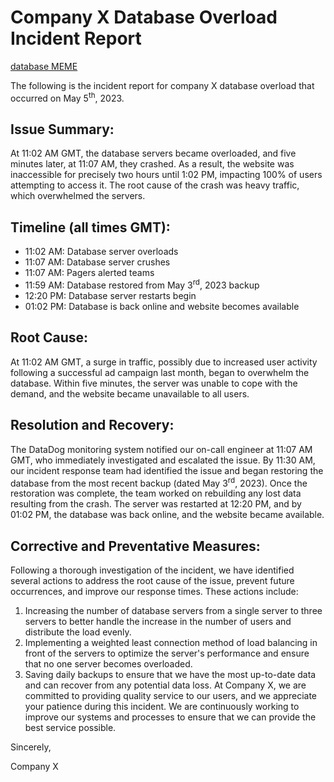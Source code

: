 # Company X Database Overload Incident Report
[database MEME](https://www.freecodecamp.org/news/content/images/2020/04/image-135.png)

The following is the incident report for company X database overload that occurred on May 5<sup>th</sup>, 2023.

## Issue Summary:
At 11:02 AM GMT, the database servers became overloaded, and five minutes later, at 11:07 AM, they crashed. As a result, the website was inaccessible for precisely two hours until 1:02 PM, impacting 100% of users attempting to access it. The root cause of the crash was heavy traffic, which overwhelmed the servers.

## Timeline (all times GMT):
*	11:02 AM: Database server overloads
*	11:07 AM: Database server crushes
*	11:07 AM: Pagers alerted teams
*	11:59 AM: Database restored from May 3<sup>rd</sup>, 2023 backup
*	12:20 PM: Database server restarts begin
*	01:02 PM: Database is back online and website becomes available

## Root Cause:
At 11:02 AM GMT, a surge in traffic, possibly due to increased user activity following a successful ad campaign last month, began to overwhelm the database. Within five minutes, the server was unable to cope with the demand, and the website became unavailable to all users.

## Resolution and Recovery:
The DataDog monitoring system notified our on-call engineer at 11:07 AM GMT, who immediately investigated and escalated the issue. By 11:30 AM, our incident response team had identified the issue and began restoring the database from the most recent backup (dated May 3<sup>rd</sup>, 2023). Once the restoration was complete, the team worked on rebuilding any lost data resulting from the crash. The server was restarted at 12:20 PM, and by 01:02 PM, the database was back online, and the website became available.

## Corrective and Preventative Measures:
Following a thorough investigation of the incident, we have identified several actions to address the root cause of the issue, prevent future occurrences, and improve our response times. These actions include:
1.	Increasing the number of database servers from a single server to three servers to better handle the increase in the number of users and distribute the load evenly.
2.	Implementing a weighted least connection method of load balancing in front of the servers to optimize the server's performance and ensure that no one server becomes overloaded.
3.	Saving daily backups to ensure that we have the most up-to-date data and can recover from any potential data loss.
At Company X, we are committed to providing quality service to our users, and we appreciate your patience during this incident. We are continuously working to improve our systems and processes to ensure that we can provide the best service possible.

Sincerely,

Company X 

